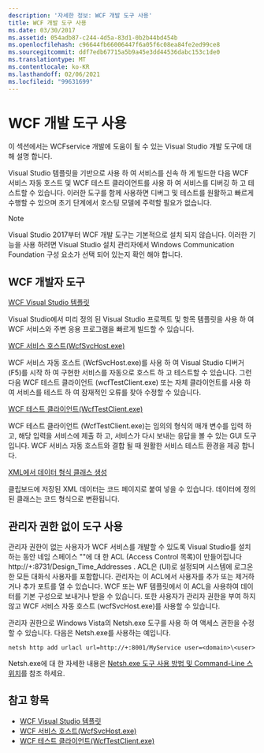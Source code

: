 ```yaml
---
description: '자세한 정보: WCF 개발 도구 사용'
title: WCF 개발 도구 사용
ms.date: 03/30/2017
ms.assetid: 054adb87-c244-4d5a-83d1-0b2b44bd454b
ms.openlocfilehash: c96644fb66006447f6a05f6c08ea84fe2ed99ce8
ms.sourcegitcommit: ddf7edb67715a5b9a45e3dd44536dabc153c1de0
ms.translationtype: MT
ms.contentlocale: ko-KR
ms.lasthandoff: 02/06/2021
ms.locfileid: "99631699"
---
```

# <a name="using-the-wcf-development-tools"></a>WCF 개발 도구 사용

이 섹션에서는 WCFservice 개발에 도움이 될 수 있는 Visual Studio 개발 도구에 대해 설명 합니다.  
  
 Visual Studio 템플릿을 기반으로 사용 하 여 서비스를 신속 하 게 빌드한 다음 WCF 서비스 자동 호스트 및 WCF 테스트 클라이언트를 사용 하 여 서비스를 디버깅 하 고 테스트할 수 있습니다. 이러한 도구를 함께 사용하면 디버그 및 테스트를 원활하고 빠르게 수행할 수 있으며 초기 단계에서 호스팅 모델에 주력할 필요가 없습니다.  

 > [!NOTE]
 > Visual Studio 2017부터 WCF 개발 도구는 기본적으로 설치 되지 않습니다. 이러한 기능을 사용 하려면 Visual Studio 설치 관리자에서 Windows Communication Foundation 구성 요소가 선택 되어 있는지 확인 해야 합니다.
  
## <a name="the-wcf-developer-tools"></a>WCF 개발자 도구  

 [WCF Visual Studio 템플릿](wcf-vs-templates.md)  
  
 Visual Studio에서 미리 정의 된 Visual Studio 프로젝트 및 항목 템플릿을 사용 하 여 WCF 서비스와 주변 응용 프로그램을 빠르게 빌드할 수 있습니다.  
  
 [WCF 서비스 호스트(WcfSvcHost.exe)](wcf-service-host-wcfsvchost-exe.md)  
  
 WCF 서비스 자동 호스트 (WcfSvcHost.exe)를 사용 하 여 Visual Studio 디버거 (F5)를 시작 하 여 구현한 서비스를 자동으로 호스트 하 고 테스트할 수 있습니다. 그런 다음 WCF 테스트 클라이언트 (wcfTestClient.exe) 또는 자체 클라이언트를 사용 하 여 서비스를 테스트 하 여 잠재적인 오류를 찾아 수정할 수 있습니다.  
  
 [WCF 테스트 클라이언트(WcfTestClient.exe)](wcf-test-client-wcftestclient-exe.md)  
  
 WCF 테스트 클라이언트 (WcfTestClient.exe)는 임의의 형식의 매개 변수를 입력 하 고, 해당 입력을 서비스에 제출 하 고, 서비스가 다시 보내는 응답을 볼 수 있는 GUI 도구입니다. WCF 서비스 자동 호스트와 결합 될 때 원활한 서비스 테스트 환경을 제공 합니다.  
  
 [XML에서 데이터 형식 클래스 생성](generating-data-type-classes-from-xml.md)  
  
 클립보드에 저장된 XML 데이터는 코드 페이지로 붙여 넣을 수 있습니다. 데이터에 정의된 클래스는 코드 형식으로 변환됩니다.  
  
## <a name="using-the-tools-without-administrator-privilege"></a>관리자 권한 없이 도구 사용  

 관리자 권한이 없는 사용자가 WCF 서비스를 개발할 수 있도록 Visual Studio를 설치 하는 동안 네임 스페이스 ""에 대 한 ACL (Access Control 목록)이 만들어집니다 http://+:8731/Design_Time_Addresses . ACL은 (UI)로 설정되며 시스템에 로그온한 모든 대화식 사용자를 포함합니다. 관리자는 이 ACL에서 사용자를 추가 또는 제거하거나 추가 포트를 열 수 있습니다. WCF 또는 WF 템플릿에서 이 ACL을 사용하여 데이터를 기본 구성으로 보내거나 받을 수 있습니다. 또한 사용자가 관리자 권한을 부여 하지 않고 WCF 서비스 자동 호스트 (wcfSvcHost.exe)를 사용할 수 있습니다.  
  
 관리자 권한으로 Windows Vista의 Netsh.exe 도구를 사용 하 여 액세스 권한을 수정할 수 있습니다. 다음은 Netsh.exe를 사용하는 예입니다.  
  
```console  
netsh http add urlacl url=http://+:8001/MyService user=<domain>\<user>  
```  
  
 Netsh.exe에 대 한 자세한 내용은 [Netsh.exe 도구 사용 방법 및 Command-Line 스위치](/previous-versions/tn-archive/bb490939(v=technet.10))를 참조 하세요.  
  
## <a name="see-also"></a>참고 항목

- [WCF Visual Studio 템플릿](wcf-vs-templates.md)
- [WCF 서비스 호스트(WcfSvcHost.exe)](wcf-service-host-wcfsvchost-exe.md)
- [WCF 테스트 클라이언트(WcfTestClient.exe)](wcf-test-client-wcftestclient-exe.md)
